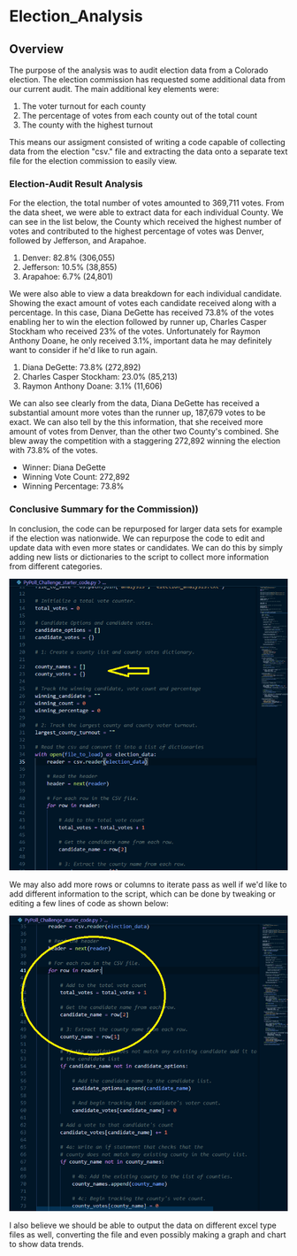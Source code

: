 # **Election_Analysis**

## **Overview**

The purpose of the analysis was to audit election data from a Colorado election. The election commission has requested some additional data from our current audit. The main additional key elements were:

1. The voter turnout for each county
2. The percentage of votes from each county out of the total count
3. The county with the highest turnout

This means our assigment consisted of writing a code capable of collecting data from the election "csv." file and extracting the data onto a separate text file for the election commission to easily view. 

### **Election-Audit Result Analysis**

For the election, the total number of votes amounted to 369,711 votes. From the data sheet, we were able to extract data for each individual County. We can see in the list below, the County which received the highest number of votes and contributed to the highest percentage of votes was Denver, followed by Jefferson, and Arapahoe.

1. Denver: 82.8% (306,055)
2. Jefferson: 10.5% (38,855)
3. Arapahoe: 6.7% (24,801)

We were also able to view a data breakdown for each individual candidate. Showing the exact amount of votes each candidate received along with a percentage. In this case, Diana DeGette has received 73.8% of the votes enabling her to win the election followed by runner up, Charles Casper Stockham who received 23% of the votes. Unfortunately for Raymon Anthony Doane, he only received 3.1%, important data he may definitely want to consider if he'd like to run again. 

1. Diana DeGette: 73.8% (272,892)
2. Charles Casper Stockham: 23.0% (85,213)
3. Raymon Anthony Doane: 3.1% (11,606)
    
We can also see clearly from the data, Diana DeGette has received a substantial amount more votes than the runner up, 187,679 votes to be exact. We can also tell by the this information, that she received more amount of votes from Denver, than the other two County's combined. She blew away the competition with a staggering 272,892 winning the election with 73.8% of the votes.

* Winner: Diana DeGette
* Winning Vote Count: 272,892
* Winning Percentage: 73.8%

### **Conclusive Summary for the Commission**))

In conclusion, the code can be repurposed for larger data sets for example if the election was nationwide. We can repurpose the code to edit and update data with even more states or candidates. We can do this by simply adding new lists or dictionaries to the script to collect more information from different categories.

![Image of ListDict](https://github.com/rainmannyc/election_analysis/blob/589c8c7c0dca027ab56cbab9ee6b290dccf43206/ListandDictEdits.png)
  
We may also add more rows or columns to iterate pass as well if we'd like to add different information to the script, which can be done by tweaking or editing a few lines of code as shown below:

![Image of CollectProcess](https://github.com/rainmannyc/election_analysis/blob/589c8c7c0dca027ab56cbab9ee6b290dccf43206/CollectProcessMore.png)

I also believe we should be able to output the data on different excel type files as well, converting the file and even possibly making a graph and chart to show data trends. 